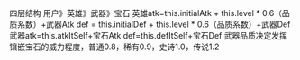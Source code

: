 四层结构  用户》英雄》武器》宝石
英雄atk=this.initialAtk + this.level * 0.6（品质系数）+武器Atk
    def = this.initialDef + this.level * 0.6（品质系数）+武器Def
武器atk=this.atkItSelf+宝石Atk
    def=this.defItSelf+宝石Def
武器品质决定发挥镶嵌宝石的威力程度，普通0.8，稀有0.9，史诗1.0，传说1.2

